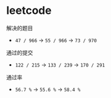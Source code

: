# leetcode

解决的题目
- `47 / 966` -> `55 / 966` -> `73 / 970`

通过的提交
- `122 / 215` -> `133 / 239` -> `170 / 291`

通过率
- `56.7 %` -> `55.6 %` -> `58.4 %`